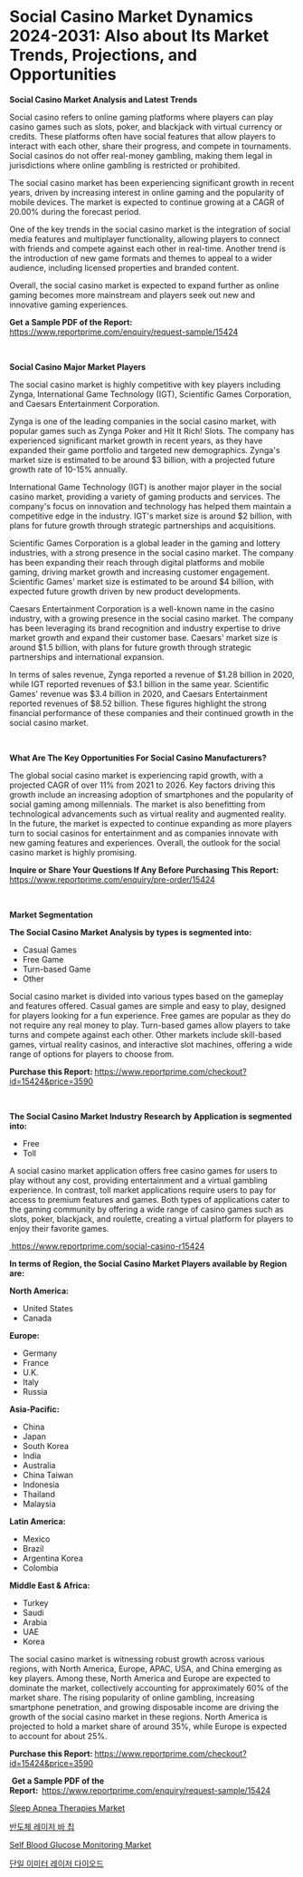 <p><h1>Social Casino Market Dynamics 2024-2031: Also about Its Market Trends, Projections, and Opportunities</h1></p><p><strong>Social Casino Market Analysis and Latest Trends</strong></p>
<p><p>Social casino refers to online gaming platforms where players can play casino games such as slots, poker, and blackjack with virtual currency or credits. These platforms often have social features that allow players to interact with each other, share their progress, and compete in tournaments. Social casinos do not offer real-money gambling, making them legal in jurisdictions where online gambling is restricted or prohibited.</p><p>The social casino market has been experiencing significant growth in recent years, driven by increasing interest in online gaming and the popularity of mobile devices. The market is expected to continue growing at a CAGR of 20.00% during the forecast period.</p><p>One of the key trends in the social casino market is the integration of social media features and multiplayer functionality, allowing players to connect with friends and compete against each other in real-time. Another trend is the introduction of new game formats and themes to appeal to a wider audience, including licensed properties and branded content.</p><p>Overall, the social casino market is expected to expand further as online gaming becomes more mainstream and players seek out new and innovative gaming experiences.</p></p>
<p><strong>Get a Sample PDF of the Report:&nbsp;</strong> <a href="https://www.reportprime.com/enquiry/request-sample/15424">https://www.reportprime.com/enquiry/request-sample/15424</a></p>
<p>&nbsp;</p>
<p><strong>Social Casino Major Market Players</strong></p>
<p><p>The social casino market is highly competitive with key players including Zynga, International Game Technology (IGT), Scientific Games Corporation, and Caesars Entertainment Corporation. </p><p>Zynga is one of the leading companies in the social casino market, with popular games such as Zynga Poker and Hit It Rich! Slots. The company has experienced significant market growth in recent years, as they have expanded their game portfolio and targeted new demographics. Zynga's market size is estimated to be around $3 billion, with a projected future growth rate of 10-15% annually.</p><p>International Game Technology (IGT) is another major player in the social casino market, providing a variety of gaming products and services. The company's focus on innovation and technology has helped them maintain a competitive edge in the industry. IGT's market size is around $2 billion, with plans for future growth through strategic partnerships and acquisitions.</p><p>Scientific Games Corporation is a global leader in the gaming and lottery industries, with a strong presence in the social casino market. The company has been expanding their reach through digital platforms and mobile gaming, driving market growth and increasing customer engagement. Scientific Games' market size is estimated to be around $4 billion, with expected future growth driven by new product developments.</p><p>Caesars Entertainment Corporation is a well-known name in the casino industry, with a growing presence in the social casino market. The company has been leveraging its brand recognition and industry expertise to drive market growth and expand their customer base. Caesars' market size is around $1.5 billion, with plans for future growth through strategic partnerships and international expansion.</p><p>In terms of sales revenue, Zynga reported a revenue of $1.28 billion in 2020, while IGT reported revenues of $3.1 billion in the same year. Scientific Games' revenue was $3.4 billion in 2020, and Caesars Entertainment reported revenues of $8.52 billion. These figures highlight the strong financial performance of these companies and their continued growth in the social casino market.</p></p>
<p>&nbsp;</p>
<p><strong>What Are The Key Opportunities For Social Casino Manufacturers?</strong></p>
<p><p>The global social casino market is experiencing rapid growth, with a projected CAGR of over 11% from 2021 to 2026. Key factors driving this growth include an increasing adoption of smartphones and the popularity of social gaming among millennials. The market is also benefitting from technological advancements such as virtual reality and augmented reality. In the future, the market is expected to continue expanding as more players turn to social casinos for entertainment and as companies innovate with new gaming features and experiences. Overall, the outlook for the social casino market is highly promising.</p></p>
<p><strong>Inquire or Share Your Questions If Any Before Purchasing This Report:</strong> <a href="https://www.reportprime.com/enquiry/pre-order/15424">https://www.reportprime.com/enquiry/pre-order/15424</a></p>
<p>&nbsp;</p>
<p><strong>Market Segmentation</strong></p>
<p><strong>The Social Casino Market Analysis by types is segmented into:</strong></p>
<p><ul><li>Casual Games</li><li>Free Game</li><li>Turn-based Game</li><li>Other</li></ul></p>
<p><p>Social casino market is divided into various types based on the gameplay and features offered. Casual games are simple and easy to play, designed for players looking for a fun experience. Free games are popular as they do not require any real money to play. Turn-based games allow players to take turns and compete against each other. Other markets include skill-based games, virtual reality casinos, and interactive slot machines, offering a wide range of options for players to choose from.</p></p>
<p><strong>Purchase this Report:&nbsp;</strong><a href="https://www.reportprime.com/checkout?id=15424&price=3590">https://www.reportprime.com/checkout?id=15424&price=3590</a></p>
<p>&nbsp;</p>
<p><strong>The Social Casino Market Industry Research by Application is segmented into:</strong></p>
<p><ul><li>Free</li><li>Toll</li></ul></p>
<p><p>A social casino market application offers free casino games for users to play without any cost, providing entertainment and a virtual gambling experience. In contrast, toll market applications require users to pay for access to premium features and games. Both types of applications cater to the gaming community by offering a wide range of casino games such as slots, poker, blackjack, and roulette, creating a virtual platform for players to enjoy their favorite games.</p></p>
<p><a href="https://www.reportprime.com/social-casino-r15424">&nbsp;https://www.reportprime.com/social-casino-r15424</a></p>
<p><strong>In terms of Region, the Social Casino Market Players available by Region are:</strong></p>
<p>
    <p> <strong> North America: </strong>
        <ul>
            <li>United States</li>
            <li>Canada</li>
        </ul>
        </p> 
    <p> <strong> Europe: </strong>
        <ul>
            <li>Germany</li>
            <li>France</li>
            <li>U.K.</li>
            <li>Italy</li>
            <li>Russia</li>
        </ul>
        </p> 
    <p> <strong> Asia-Pacific: </strong>
        <ul>
            <li>China</li>
            <li>Japan</li>
            <li>South Korea</li>
            <li>India</li>
            <li>Australia</li>
            <li>China Taiwan</li>
            <li>Indonesia</li>
            <li>Thailand</li>
            <li>Malaysia</li>
        </ul>
        </p> 
    <p> <strong> Latin America: </strong>
        <ul>
            <li>Mexico</li>
            <li>Brazil</li>
            <li>Argentina Korea</li>
            <li>Colombia</li>
        </ul>
        </p> 
    <p> <strong> Middle East & Africa: </strong>
        <ul>
            <li>Turkey</li>
            <li>Saudi</li>
            <li>Arabia</li>
            <li>UAE</li>
            <li>Korea</li>
        </ul>
    </p>
    </p>
<p><p>The social casino market is witnessing robust growth across various regions, with North America, Europe, APAC, USA, and China emerging as key players. Among these, North America and Europe are expected to dominate the market, collectively accounting for approximately 60% of the market share. The rising popularity of online gambling, increasing smartphone penetration, and growing disposable income are driving the growth of the social casino market in these regions. North America is projected to hold a market share of around 35%, while Europe is expected to account for about 25%.</p></p>
<p><strong>Purchase this Report: </strong><a href="https://www.reportprime.com/checkout?id=15424&price=3590">https://www.reportprime.com/checkout?id=15424&price=3590</a></p>
<p>&nbsp;<strong>Get a Sample PDF of the Report:&nbsp;&nbsp;</strong><a href="https://www.reportprime.com/enquiry/request-sample/15424">https://www.reportprime.com/enquiry/request-sample/15424</a></p>
<p><strong></strong></p>
<p><p><a href="https://github.com/WillieWoodard/Market-Research-Report-List-5/blob/main/sleep-apnea-therapies-market.md">Sleep Apnea Therapies Market</a></p><p><a href="https://github.com/airdroplover110/Market-Research-Report-List-1/blob/main/1779829123042.md">반도체 레이저 바 칩</a></p><p><a href="https://github.com/marloy8/Market-Research-Report-List-5/blob/main/self-blood-glucose-monitoring-market.md">Self Blood Glucose Monitoring Market</a></p><p><a href="https://github.com/AnthonyWratten/Market-Research-Report-List-1/blob/main/9374301123043.md">단일 이미터 레이저 다이오드</a></p></p>